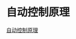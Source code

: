 # 自动控制原理
[自动控制原理](https://www.icourse163.org/course/HUST-1001531001?from=searchPage&outVendor=zw_mooc_pcssjg_)
<!-- 
## 自动控制的一般概念

## 控制系统的数学模型

## 线性系统的时域分析法

## 线性系统的根轨迹法

## 线性系统的频域分析法

## 线性系统的矫正方法 -->
